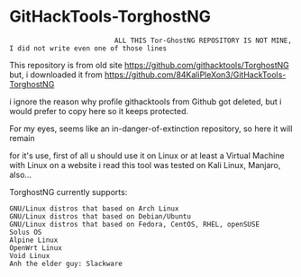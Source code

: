 # GitHackTools-TorghostNG
                              ALL THIS Tor-GhostNG REPOSITORY IS NOT MINE, I did not write even one of those lines

This repository is from old site https://github.com/githacktools/TorghostNG but, i downloaded it from https://github.com/84KaliPleXon3/GitHackTools-TorghostNG

i ignore the reason why profile githacktools from Github got deleted, but i would prefer to copy here so it keeps protected.

For my eyes, seems like an in-danger-of-extinction repository, so here it will remain 

for it's use, first of all u should use it on Linux or at least a Virtual Machine with Linux
on a website i read this tool was tested on Kali Linux, Manjaro, also...

TorghostNG currently supports:

    GNU/Linux distros that based on Arch Linux
    GNU/Linux distros that based on Debian/Ubuntu
    GNU/Linux distros that based on Fedora, CentOS, RHEL, openSUSE
    Solus OS
    Alpine Linux
    OpenWrt Linux
    Void Linux
    Anh the elder guy: Slackware
